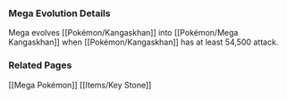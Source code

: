 ### Mega Evolution Details
Mega evolves [[Pokémon/Kangaskhan]] into [[Pokémon/Mega Kangaskhan]] when [[Pokémon/Kangaskhan]] has at least 54,500 attack.

### Related Pages
[[Mega Pokémon]]
[[Items/Key Stone]]